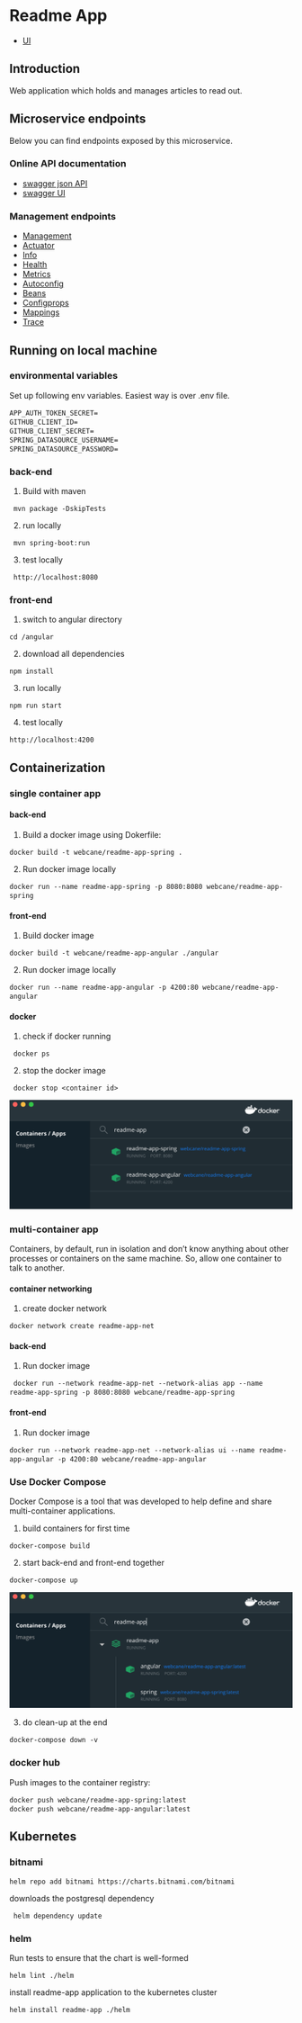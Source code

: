 # Readme App

* [UI](http://localhost:4200)

## Introduction

Web application which holds and manages articles to read out.

## Microservice endpoints

Below you can find endpoints exposed by this microservice.

### Online API documentation

* [swagger json API](http://localhost:8080/swagger)
* [swagger UI](http://localhost:8080/swagger-ui)

### Management endpoints

* [Management](http://localhost:8080/management)
* [Actuator](http://localhost:8080/management/actuator)
* [Info](http://localhost:8080/management/info)
* [Health](http://localhost:8080/management/health)
* [Metrics](http://localhost:8080/management/metrics)
* [Autoconfig](http://localhost:8080/management/autoconfig)
* [Beans](http://localhost:8080/management/beans)
* [Configprops](http://localhost:8080/management/configprops)
* [Mappings](http://localhost:8080/management/mappings)
* [Trace](http://localhost:8080/management/trace)

## Running on local machine
### environmental variables
Set up following env variables. Easiest way is over .env file.
```
APP_AUTH_TOKEN_SECRET=
GITHUB_CLIENT_ID= 
GITHUB_CLIENT_SECRET=
SPRING_DATASOURCE_USERNAME=
SPRING_DATASOURCE_PASSWORD=
```

### back-end

1. Build with maven
```
 mvn package -DskipTests
```
 
2. run locally
```
 mvn spring-boot:run
```
 
3. test locally
```
 http://localhost:8080
```
 
### front-end
1. switch to angular directory
```
cd /angular
```

2. download all dependencies
```
npm install
```

3. run locally
```
npm run start
```

4. test locally
```
http://localhost:4200
```

## Containerization
### single container app
#### back-end

1. Build a docker image using Dokerfile:
 ```
 docker build -t webcane/readme-app-spring .
```
 
2. Run docker image locally
 ```
 docker run --name readme-app-spring -p 8080:8080 webcane/readme-app-spring
``` 

#### front-end

1. Build docker image
```
docker build -t webcane/readme-app-angular ./angular
```

2. Run docker image locally
```
docker run --name readme-app-angular -p 4200:80 webcane/readme-app-angular
```

#### docker 
 
1. check if docker running
```
 docker ps
```
 
2. stop the docker image
```
 docker stop <container id>
```

![two containers](images/two-containers.png)

### multi-container app
Containers, by default, run in isolation and don’t know anything about other processes or containers on the same machine. So, allow one container to talk to another.

#### container networking
1. create docker network
```
docker network create readme-app-net
```

#### back-end
1. Run docker image
```
 docker run --network readme-app-net --network-alias app --name readme-app-spring -p 8080:8080 webcane/readme-app-spring
```
 
#### front-end
1. Run docker image
```
docker run --network readme-app-net --network-alias ui --name readme-app-angular -p 4200:80 webcane/readme-app-angular
```

### Use Docker Compose 
Docker Compose is a tool that was developed to help define and share multi-container applications. 

1. build containers for first time
```
docker-compose build
```

2. start back-end and front-end together
```
docker-compose up
```

![multi containers](images/multi-containers.png)

3. do clean-up at the end
```
docker-compose down -v
```

### docker hub
Push images to the container registry:
```
docker push webcane/readme-app-spring:latest
docker push webcane/readme-app-angular:latest
```
 
## Kubernetes

### bitnami

```
helm repo add bitnami https://charts.bitnami.com/bitnami
```

downloads the postgresql dependency
```
 helm dependency update
```

### helm
Run tests to ensure that the chart is well-formed
```
helm lint ./helm
```


install readme-app application to the kubernetes cluster
```
helm install readme-app ./helm
```

